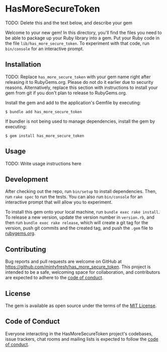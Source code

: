 # HasMoreSecureToken

TODO: Delete this and the text below, and describe your gem

Welcome to your new gem! In this directory, you'll find the files you need to be able to package up your Ruby library into a gem. Put your Ruby code in the file `lib/has_more_secure_token`. To experiment with that code, run `bin/console` for an interactive prompt.

## Installation

TODO: Replace `has_more_secure_token` with your gem name right after releasing it to RubyGems.org. Please do not do it earlier due to security reasons. Alternatively, replace this section with instructions to install your gem from git if you don't plan to release to RubyGems.org.

Install the gem and add to the application's Gemfile by executing:

    $ bundle add has_more_secure_token

If bundler is not being used to manage dependencies, install the gem by executing:

    $ gem install has_more_secure_token

## Usage

TODO: Write usage instructions here

## Development

After checking out the repo, run `bin/setup` to install dependencies. Then, run `rake spec` to run the tests. You can also run `bin/console` for an interactive prompt that will allow you to experiment.

To install this gem onto your local machine, run `bundle exec rake install`. To release a new version, update the version number in `version.rb`, and then run `bundle exec rake release`, which will create a git tag for the version, push git commits and the created tag, and push the `.gem` file to [rubygems.org](https://rubygems.org).

## Contributing

Bug reports and pull requests are welcome on GitHub at https://github.com/mintyfresh/has_more_secure_token. This project is intended to be a safe, welcoming space for collaboration, and contributors are expected to adhere to the [code of conduct](https://github.com/mintyfresh/has_more_secure_token/blob/main/CODE_OF_CONDUCT.md).

## License

The gem is available as open source under the terms of the [MIT License](https://opensource.org/licenses/MIT).

## Code of Conduct

Everyone interacting in the HasMoreSecureToken project's codebases, issue trackers, chat rooms and mailing lists is expected to follow the [code of conduct](https://github.com/mintyfresh/has_more_secure_token/blob/main/CODE_OF_CONDUCT.md).
